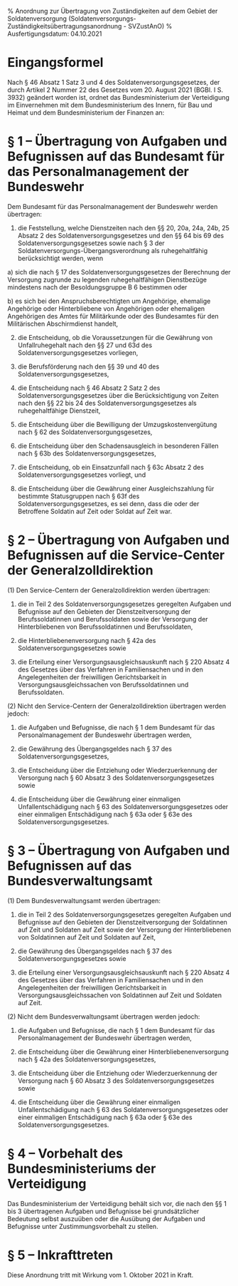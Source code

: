 % Anordnung zur Übertragung von Zuständigkeiten auf dem Gebiet der Soldatenversorgung  (Soldatenversorgungs-Zuständigkeitsübertragungsanordnung - SVZustAnO)
% Ausfertigungsdatum: 04.10.2021
 
# Eingangsformel

Nach § 46 Absatz 1 Satz 3 und 4 des Soldatenversorgungsgesetzes, der durch Artikel 2 Nummer 22 des Gesetzes vom 20. August 2021 (BGBl. I S. 3932) geändert worden ist, ordnet das Bundesministerium der Verteidigung im Einvernehmen mit dem Bundesministerium des Innern, für Bau und Heimat und dem Bundesministerium der Finanzen an:

# § 1 – Übertragung von Aufgaben und Befugnissen auf das Bundesamt für das Personalmanagement der Bundeswehr

Dem Bundesamt für das Personalmanagement der Bundeswehr werden übertragen:

1. die Feststellung, welche Dienstzeiten nach den §§ 20, 20a, 24a, 24b, 25 Absatz 2 des Soldatenversorgungsgesetzes und den §§ 64 bis 69 des Soldatenversorgungsgesetzes sowie nach § 3 der Soldatenversorgungs-Übergangsverordnung als ruhegehaltfähig berücksichtigt werden, wenn

a) sich die nach § 17 des Soldatenversorgungsgesetzes der Berechnung der Versorgung zugrunde zu legenden ruhegehaltfähigen Dienstbezüge mindestens nach der Besoldungsgruppe B 6 bestimmen oder

b) es sich bei den Anspruchsberechtigten um Angehörige, ehemalige Angehörige oder Hinterbliebene von Angehörigen oder ehemaligen Angehörigen des Amtes für Militärkunde oder des Bundesamtes für den Militärischen Abschirmdienst handelt,

2. die Entscheidung, ob die Voraussetzungen für die Gewährung von Unfallruhegehalt nach den §§ 27 und 63d des Soldatenversorgungsgesetzes vorliegen,

3. die Berufsförderung nach den §§ 39 und 40 des Soldatenversorgungsgesetzes,

4. die Entscheidung nach § 46 Absatz 2 Satz 2 des Soldatenversorgungsgesetzes über die Berücksichtigung von Zeiten nach den §§ 22 bis 24 des Soldatenversorgungsgesetzes als ruhegehaltfähige Dienstzeit,

5. die Entscheidung über die Bewilligung der Umzugskostenvergütung nach § 62 des Soldatenversorgungsgesetzes,

6. die Entscheidung über den Schadensausgleich in besonderen Fällen nach § 63b des Soldatenversorgungsgesetzes,

7. die Entscheidung, ob ein Einsatzunfall nach § 63c Absatz 2 des Soldatenversorgungsgesetzes vorliegt, und

8. die Entscheidung über die Gewährung einer Ausgleichszahlung für bestimmte Statusgruppen nach § 63f des Soldatenversorgungsgesetzes, es sei denn, dass die oder der Betroffene Soldatin auf Zeit oder Soldat auf Zeit war.

# § 2 – Übertragung von Aufgaben und Befugnissen auf die Service-Center der Generalzolldirektion

(1) Den Service-Centern der Generalzolldirektion werden übertragen:

1. die in Teil 2 des Soldatenversorgungsgesetzes geregelten Aufgaben und Befugnisse auf den Gebieten der Dienstzeitversorgung der Berufssoldatinnen und Berufssoldaten sowie der Versorgung der Hinterbliebenen von Berufssoldatinnen und Berufssoldaten,

2. die Hinterbliebenenversorgung nach § 42a des Soldatenversorgungsgesetzes sowie

3. die Erteilung einer Versorgungsausgleichsauskunft nach § 220 Absatz 4 des Gesetzes über das Verfahren in Familiensachen und in den Angelegenheiten der freiwilligen Gerichtsbarkeit in Versorgungsausgleichssachen von Berufssoldatinnen und Berufssoldaten.

(2) Nicht den Service-Centern der Generalzolldirektion übertragen werden jedoch:

1. die Aufgaben und Befugnisse, die nach § 1 dem Bundesamt für das Personalmanagement der Bundeswehr übertragen werden,

2. die Gewährung des Übergangsgeldes nach § 37 des Soldatenversorgungsgesetzes,

3. die Entscheidung über die Entziehung oder Wiederzuerkennung der Versorgung nach § 60 Absatz 3 des Soldatenversorgungsgesetzes sowie

4. die Entscheidung über die Gewährung einer einmaligen Unfallentschädigung nach § 63 des Soldatenversorgungsgesetzes oder einer einmaligen Entschädigung nach § 63a oder § 63e des Soldatenversorgungsgesetzes.

# § 3 – Übertragung von Aufgaben und Befugnissen auf das Bundesverwaltungsamt

(1) Dem Bundesverwaltungsamt werden übertragen:

1. die in Teil 2 des Soldatenversorgungsgesetzes geregelten Aufgaben und Befugnisse auf den Gebieten der Dienstzeitversorgung der Soldatinnen auf Zeit und Soldaten auf Zeit sowie der Versorgung der Hinterbliebenen von Soldatinnen auf Zeit und Soldaten auf Zeit,

2. die Gewährung des Übergangsgeldes nach § 37 des Soldatenversorgungsgesetzes sowie

3. die Erteilung einer Versorgungsausgleichsauskunft nach § 220 Absatz 4 des Gesetzes über das Verfahren in Familiensachen und in den Angelegenheiten der freiwilligen Gerichtsbarkeit in Versorgungsausgleichssachen von Soldatinnen auf Zeit und Soldaten auf Zeit.

(2) Nicht dem Bundesverwaltungsamt übertragen werden jedoch:

1. die Aufgaben und Befugnisse, die nach § 1 dem Bundesamt für das Personalmanagement der Bundeswehr übertragen werden,

2. die Entscheidung über die Gewährung einer Hinterbliebenenversorgung nach § 42a des Soldatenversorgungsgesetzes,

3. die Entscheidung über die Entziehung oder Wiederzuerkennung der Versorgung nach § 60 Absatz 3 des Soldatenversorgungsgesetzes sowie

4. die Entscheidung über die Gewährung einer einmaligen Unfallentschädigung nach § 63 des Soldatenversorgungsgesetzes oder einer einmaligen Entschädigung nach § 63a oder § 63e des Soldatenversorgungsgesetzes.

# § 4 – Vorbehalt des Bundesministeriums der Verteidigung

Das Bundesministerium der Verteidigung behält sich vor, die nach den §§ 1 bis 3 übertragenen Aufgaben und Befugnisse bei grundsätzlicher Bedeutung selbst auszuüben oder die Ausübung der Aufgaben und Befugnisse unter Zustimmungsvorbehalt zu stellen.

# § 5 – Inkrafttreten

Diese Anordnung tritt mit Wirkung vom 1. Oktober 2021 in Kraft.
